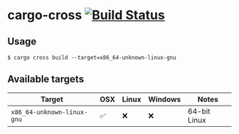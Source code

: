 # cargo-cross [![Build Status](https://travis-ci.org/srijs/cargo-cross.svg?branch=master)](https://travis-ci.org/srijs/cargo-cross)

## Usage

```
$ cargo cross build --target=x86_64-unknown-linux-gnu
```

## Available targets

Target                        | OSX | Linux | Windows | Notes
------------------------------|-----|-------|---------|-------------
`x86_64-unknown-linux-gnu`    | ✅  | ❌     | ❌      | 64-bit Linux
